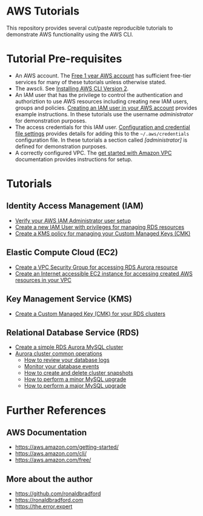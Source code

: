 # AWS Tutorials

This repository provides several cut/paste reproducible tutorials to demonstrate AWS functionality using the AWS CLI.

# Tutorial Pre-requisites

- An AWS account. The <a href="https://aws.amazon.com/free/">Free 1 year AWS account</a> has sufficient free-tier services for many of these tutorials unless otherwise stated.
- The awscli. See <a href="https://docs.aws.amazon.com/cli/latest/userguide/getting-started-install.html">Installing AWS CLI Version 2</a>.
- An IAM user that has the privilege to control the authentication and authoriztion to use AWS resources including creating new IAM users, groups and policies. <a href="https://docs.aws.amazon.com/IAM/latest/UserGuide/id_users_create.html">Creating an IAM user in your AWS account</a> provides example instructions. In these tutorials use the username <i>administrator</i> for demonstration purposes.
- The access credentials for this IAM user. <a href="https://docs.aws.amazon.com/cli/latest/userguide/cli-configure-files.html">Configuration and credential file settings</a> provides details for adding this to the <code>~/.aws/credentials</code> configuration file. In these tutorials a section called <i>[administrator]</i> is defined for demonstration purposes.
- A correctly configured VPC. The <a href="https://docs.aws.amazon.com/vpc/latest/userguide/vpc-getting-started.html">get started with Amazon VPC</a> documentation provides instructions for setup.

# Tutorials

## Identity Access Management (IAM)
- <a href="iam/verify-administrator-user.md">Verify your AWS IAM Administrator user setup</a>
- <a href="iam/create-iam-user.md">Create a new IAM User with privileges for managing RDS resources</a>
- <a href="iam/create-kms-policy-for-rds.md">Create a KMS policy for managing your Custom Managed Keys (CMK)</a>

## Elastic Compute Cloud (EC2)
- <a href="ec2/create-rds-security-group.md">Create a VPC Security Group for accessing RDS Aurora resource</a>
- <a href="ec2/create-an-assessible-instance.md">Create an Internet accessible EC2 instance for accessing created AWS resources in your VPC</a>

## Key Management Service (KMS)
- <a href="kms/create-cmk-for-rds.md">Create a Custom Managed Key (CMK) for your RDS clusters</a>

## Relational Database Service (RDS)
- <a href="rds/create-mysql-aurora-cluster.md">Create a simple RDS Aurora MySQL cluster</a>
- <a href="rds/mysql-aurora-cluster-common-commands.md">Aurora cluster common operations</a>
  - <a href="rds/mysql-aurora-logs.md">How to review your database logs</a>
  - <a href="rds/mysql-aurora-events.md">Monitor your database events</a>
  - <a href="rds/create-aurora-snapshot.md">How to create and delete cluster snapshots</a>
  - <a href="rds/mysql-aurora-minor-upgrade.md">How to perform a minor MySQL upgrade</a>
  - <a href="rds/mysql-aurora-major-upgrade.md">How to perform a major MySQL upgrade</a>


# Further References

## AWS Documentation
- https://aws.amazon.com/getting-started/
- https://aws.amazon.com/cli/
- https://aws.amazon.com/free/

## More about the author
- https://github.com/ronaldbradford
- https://ronaldbradford.com
- https://the.error.expert
